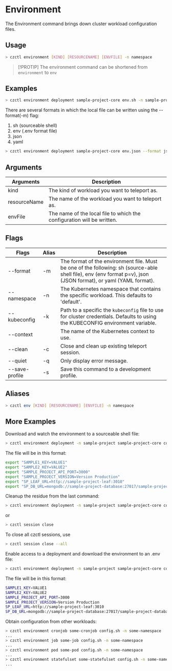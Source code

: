 # Environment

The Environment command brings down cluster workload configuration files.

## Usage

```bash
> czctl environment [KIND] [RESOURCENAME] [ENVFILE] -n namespace
```

> [!PROTIP]
> The environment command can be shortened from `environment` to `env`

## Examples

```bash
> czctl environment deployment sample-project-core env.sh -n sample-project
```

There are several formats in which the local file can be written using the --format(-m) flag:

1. sh (sourceable shell)
2. env (.env format file)
3. json
4. yaml

```bash
> czctl environment deployment sample-project-core env.json --format json -n sample-project
```

## Arguments

| Arguments    | Description                                                            |
| ------------ | ---------------------------------------------------------------------- |
| kind         | The kind of workload you want to teleport as.                          |
| resourceName | The name of the workload you want to teleport as.                      |
| envFile      | The name of the local file to which the configuration will be written. |

## Flags

<div class="flags-table">

| Flags          | Alias | Description                                                                                                                                                     |
| -------------- | ----- | --------------------------------------------------------------------------------------------------------------------------------------------------------------- |
| --format       | -m    | The format of the environment file. Must be one of the following: sh (source-able shell file), env (env format p=v), json (JSON format), or yaml (YAML format). |
| --namespace    | -n    | The Kubernetes namespace that contains the specific workload. This defaults to 'default'.                                                                       |
| --kubeconfig   | -k    | Path to a specific the `kubeconfig` file to use for cluster credentials. Defaults to using the KUBECONFIG environment variable.                                 |
| --context      |       | The name of the Kubernetes context to use.                                                                                                                      |
| --clean        | -c    | Close and clean up existing teleport session.                                                                                                                   |
| --quiet        | -q    | Only display error message.                                                                                                                                     |
| --save-profile | -s    | Save this command to a development profile.                                                                                                                     |

</div>

## Aliases

```bash
> czctl env [KIND] [RESOURCENAME] [ENVFILE] -n namespace
```

## More Examples

Download and watch the environment to a sourceable shell file:

```bash
> czctl environment deployment -n sample-project sample-project-core core.sh --format sh
```

The file will be in this format:

```bash
export "SAMPLE1_KEY=VALUE1"
export "SAMPLE2_KEY=VALUE2"
export "SAMPLE_PROJECT_API_PORT=3000"
export "SAMPLE_PROJECT_VERSION=Version Production"
export "SP_LEAF_URL=http://sample-project-leaf:3010"
export "SP_DB_URL=mongodb://sample-project-database:27017/sample-project-database"
```

Cleanup the residue from the last command:

```bash
> czctl environment deployment -n sample-project sample-project-core core.sh --format sh --clean
```

or

```bash
> czctl session close
```

To close all czctl sessions, use

```bash
> czctl session close --all
```

Enable access to a deployment and download the environment to an .env file:

```bash
> czctl environment deployment -n sample-project sample-project-core core.env --format env
```

The file will be in this format:

```bash
SAMPLE1_KEY=VALUE1
SAMPLE2_KEY=VALUE2
SAMPLE_PROJECT_API_PORT=3000
SAMPLE_PROJECT_VERSION=Version Production
SP_LEAF_URL=http://sample-project-leaf:3010
SP_DB_URL=mongodb://sample-project-database:27017/sample-project-database
```

Obtain configuration from other workloads:

```bash
> czctl environment cronjob some-cronjob config.sh -n some-namespace
...
> czctl environment job some-job config.sh -n some-namespace
...
> czctl environment pod some-pod config.sh -n some-namespace
...
> czctl environment statefulset some-statefulset config.sh -n some-namespace
...
```
